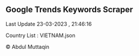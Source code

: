 

## Google Trends Keywords Scraper 
 
Last Update 23-03-2023 , 21:46:16

Country List :
VIETNAM.json



© Abdul Muttaqin 
